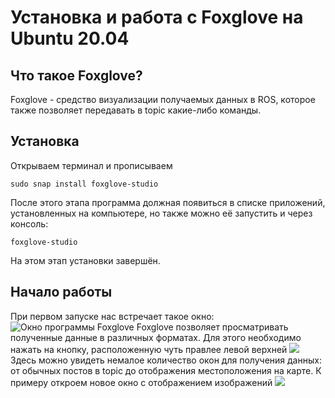 # Установка и работа с Foxglove на Ubuntu 20.04
## Что такое Foxglove?
Foxglove - средство визуализации получаемых данных в ROS, которое также позволяет передавать в topic какие-либо команды.
## Установка
Открываем терминал и прописываем
```
sudo snap install foxglove-studio
```
После этого этапа программа должная появиться в списке приложений, установленных на компьютере, но также можно её запустить и через консоль:
```
foxglove-studio
```
На этом этап установки завершён.
## Начало работы
При первом запуске нас встречает такое окно:
![Окно программы Foxglove](https://i.13.wf/2023/11/24/1700870045-492.png)
Foxglove позволяет просматривать полученные данные в различных форматах. Для этого необходимо нажать на кнопку, расположенную чуть правлее левой верхней
![](https://i.13.yt/2023/11/25/1700870413-9498.png)
Здесь можно увидеть немалое количество окон для получения данных: от обычных постов в topic до отображения местоположения на карте.
К примеру откроем новое окно с отображением изображений
![](https://i.13.yt/2023/11/25/1700870592-3437.png)
